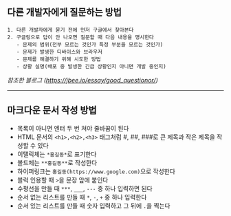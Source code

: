 ## 다른 개발자에게 질문하는 방법
    
    1. 다른 개발자에게 묻기 전에 먼저 구글에서 찾아본다
    2. 구글링으로 답이 안 나오면 질문할 때 다음 내용을 명시한다
       - 문제의 범위(전부 모르는 것인가 특정 부분을 모르는 것인가)
       - 문제가 발생한 디바이스와 브라우저
       - 문제를 해결하기 위해 시도한 방법
       - 상황 설명(배포 중 발생한 긴급 상황인지 아니면 개발 중인지)
 

  *참조한 블로그 (https://jbee.io/essay/good_questionor/)*




***



## 마크다운 문서 작성 방법
   - 목록이 아니면 엔터 두 번 쳐야 줄바꿈이 된다
   - HTML 문서의 `<h1>,<h2>,<h3>` 태그처럼 #, ##, ###로 큰 제목과 작은 제목을 작성할 수 있다
   - 이탤릭체는 `*홍길동*`로 표기한다
   - 볼드체는 `**홍길동**`로 작성한다
   - 하이퍼링크는 `홍길동(https://www.google.com)`으로 작성한다
   - 블럭 인용할 때 `>`을 문장 앞에 붙인다
   - 수평선을 만들 때  `***`, `___`, `---` 중 하나 입력하면 된다
   - 순서 없는 리스트를 만들 때 `*`, `-`, `+` 중 하나 입력한다
   - 순서 있는 리스트를 만들 때 숫자 입력하고 그 뒤에 `.`을 찍는다